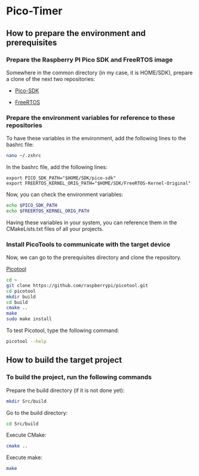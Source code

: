 # Pico-Timer

## How to prepare the environment and prerequisites

### Prepare the Raspberry PI Pico SDK and FreeRTOS image

Somewhere in the common directory (in my case, it is HOME/SDK), prepare a clone of the next two repositories:

- [Pico-SDK](https://github.com/raspberrypi/pico-sdk)

- [FreeRTOS](https://github.com/FreeRTOS/FreeRTOS-Kernel)

### Prepare the environment variables for reference to these repositories

To have these variables in the environment, add the following lines to the bashrc file:

```bash
nano ~/.zshrc
```

In the bashrc file, add the following lines:

```text
export PICO_SDK_PATH="$HOME/SDK/pico-sdk"
export FREERTOS_KERNEL_ORIG_PATH="$HOME/SDK/FreeRTOS-Kernel-Original"
```

Now,  you can check the environment variables:

```bash
echo $PICO_SDK_PATH
echo $FREERTOS_KERNEL_ORIG_PATH
```

Having these variables in your system, you can reference them in the CMakeLists.txt files of all your projects.

### Install PicoTools to communicate with the target device

Now, we can go to the prerequisites directory and clone the repository.

[Picotool](https://github.com/raspberrypi/picotool)

```bash
cd ~
git clone https://github.com/raspberrypi/picotool.git
cd picotool
mkdir build
cd build
cmake ..
make
sudo make install
```

To test Picotool, type the following command:

```bash
picotool --help
```

## How to build the target project

### To build the project, run the following commands

Prepare the build directory (if it is not done yet):

```bash
mkdir Src/build
```

Go to the build directory:

```bash
cd Src/build
```

Execute CMake:

```bash
cmake ..
```

Execute make:

```bash
make
```
